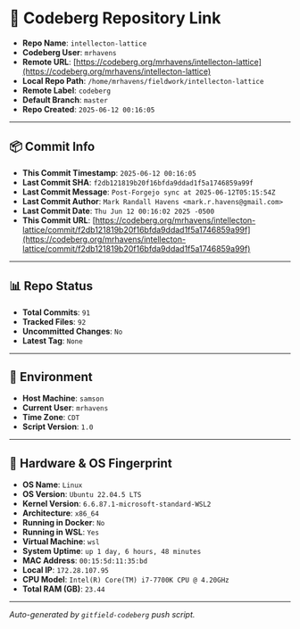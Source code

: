 # 🔗 Codeberg Repository Link

- **Repo Name**: `intellecton-lattice`
- **Codeberg User**: `mrhavens`
- **Remote URL**: [https://codeberg.org/mrhavens/intellecton-lattice](https://codeberg.org/mrhavens/intellecton-lattice)
- **Local Repo Path**: `/home/mrhavens/fieldwork/intellecton-lattice`
- **Remote Label**: `codeberg`
- **Default Branch**: `master`
- **Repo Created**: `2025-06-12 00:16:05`

---

## 📦 Commit Info

- **This Commit Timestamp**: `2025-06-12 00:16:05`
- **Last Commit SHA**: `f2db121819b20f16bfda9ddad1f5a1746859a99f`
- **Last Commit Message**: `Post-Forgejo sync at 2025-06-12T05:15:54Z`
- **Last Commit Author**: `Mark Randall Havens <mark.r.havens@gmail.com>`
- **Last Commit Date**: `Thu Jun 12 00:16:02 2025 -0500`
- **This Commit URL**: [https://codeberg.org/mrhavens/intellecton-lattice/commit/f2db121819b20f16bfda9ddad1f5a1746859a99f](https://codeberg.org/mrhavens/intellecton-lattice/commit/f2db121819b20f16bfda9ddad1f5a1746859a99f)

---

## 📊 Repo Status

- **Total Commits**: `91`
- **Tracked Files**: `92`
- **Uncommitted Changes**: `No`
- **Latest Tag**: `None`

---

## 🧭 Environment

- **Host Machine**: `samson`
- **Current User**: `mrhavens`
- **Time Zone**: `CDT`
- **Script Version**: `1.0`

---

## 🧬 Hardware & OS Fingerprint

- **OS Name**: `Linux`
- **OS Version**: `Ubuntu 22.04.5 LTS`
- **Kernel Version**: `6.6.87.1-microsoft-standard-WSL2`
- **Architecture**: `x86_64`
- **Running in Docker**: `No`
- **Running in WSL**: `Yes`
- **Virtual Machine**: `wsl`
- **System Uptime**: `up 1 day, 6 hours, 48 minutes`
- **MAC Address**: `00:15:5d:11:35:bd`
- **Local IP**: `172.28.107.95`
- **CPU Model**: `Intel(R) Core(TM) i7-7700K CPU @ 4.20GHz`
- **Total RAM (GB)**: `23.44`

---

_Auto-generated by `gitfield-codeberg` push script._
